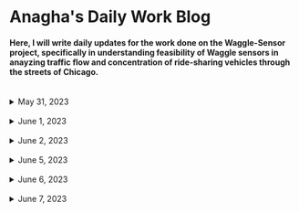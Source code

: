 # Anagha's Daily Work Blog

#### Here, I will write daily updates for the work done on the Waggle-Sensor project, specifically in understanding feasibility of Waggle sensors in anayzing traffic flow and concentration of ride-sharing vehicles through the streets of Chicago.

<br/>

<details>
<summary> May 31, 2023 </summary>

### May 31, 2023
  
  **Goal:**  Modify image in Python by overlaying Uber (or Lyft) sticker on front car windshield
  
  Worked on image augmentation using OpenCV and Python Imaging Library (PIL):
    
  * Downloaded generic car image and Uber sticker logo from Google
  * Resized Uber sticker through cv2 `resize`
  * Used mouse-click function to identify exact location/coordinate points of Uber sticker location
  * Used cv2, PIL, and Numpy image functions to overlay uber sticker on car, specifically through `warpPerspective` function
  
Other:
  * Gained access to Sage Data Client API Github Repo (contains Waggle sensor street images)
  * Gained authorization credentials for the Sage Continuum Portal (used to download sensor node images from a given timespan, date, location, and plugin)
  
</details>


<br/>


<details>
<summary> June 1, 2023 </summary>

### June 1, 2023
  
  **Goal:**  Download images from `Plugin-Image-Sampler` filter from Waggle nodes in center of Chicago using Sage Continuum Portal and divide all images into equal quadrants for image augmentation
  
  Worked on retrieving and downloading Waggle node images in Chicago from portal for a specific date and sensor:
    
  * Developed `urls.txt` file to retrieve image links from node W026 from Sage Data API, and output the links to a python file to download onto system, with the help of Sean and Yufeng
  * Worked on dividing one image into 4 quadrants using numpy arrays through center x, y, width, and height values, along with cv2 functions
  * Parsed through 20, May 31 images from node W026 using Global python module to divide each image in folder into 4 equal quadrants
  * Wrote each image quadrant into separate file, compiled all quadrants into additional folder
  
Other:
  * First team research meeting today! 
  * Still waiting on ANL login information to access worktation desktop and accounts

</details>


<br/>


<details>
<summary> June 2, 2023 </summary>

### June 2, 2023
  
  **Goal:**  Use quadrant images from `Plugin-Image-Sampler` filter from Waggle nodes and add Uber Stickers to each quadrant (if a car is present)
  
  Worked on writing several functions to read and traverse through one set of quadrant images, add stickers to each car present, and save new image:
    
  * Used OpenCV `imshow` and glob library to read in image and first divide into quadrants
  * Wrote a `setSticker` function to overlay sticker on a chosen section of the image (specifically on the back or front of a car)
  * Parsed through each of the 4 quadrants and called function to overlay sticker on cars if possible (key pressed to skip or move onto next image)
  * Saved each augmented image into the same original file
  
Other:
  * Received ANL login - created Github SSH key and LCRC account to gain access to Waggle Project

</details>


<br/>


<details>
<summary> June 5, 2023 </summary>

### June 5, 2023
  
  **Goal:**  Augment all node images in folder and include randomization feature - traverse through every image (from chosen timespan & node) and add random rideshare logo/sticker on coordinates of choice
  
  Worked on writing several functions to read and traverse through an entire folder of node images, divide them into quadrants, add random sticker in chosen location, and save new image:
    
  * Used OpenCV `imshow` and glob library to read in each image and divide into quadrants
  * Wrote `random_sticker` function to choose random rideshare-vehicle sticker from given folder (from Uber + Lyft)
  * Wrote a `setSticker` function to overlay random sticker on a chosen section of the image (specifically on the back or front of a car)
  * Parsed through each of the 4 quadrants of every image, and call function to overlay sticker on cars if possible (key pressed to skip or move onto next image)
  * Saved each augmented image into the same original file
  
Other:
  * Set up workstation computer, downloaded necessary files/applications and started coding!
  * Committed updated python notebook to GitHub Image_Augmentation folder
  * Downloaded images from node W07B `image-sampler` plugin for the entire month of May (~800 images downloaded) - inspired by Python script + file from Sean

</details>


<br/>


<details>
<summary> June 6, 2023 </summary>

### June 6, 2023
  
  **Goal:**  Start creating training dataset using Node W07B May 1-31, 2023 images.
  
  Add ridesharing vehicle stickers onto images from Node W07B in the Month of May:
    
  * Used image augmentation functions (from RideSharingAddition notebook) to augment more than **960** images 
  * Saved each augmented image into new quadrant file
  
Other:
  * The YoloV7 object identification machine learning framework will be used to create the machine learning ridesharing vehicle model
  * End goal is to finish training, validating, and testing ML model by end of June for Waggle nodes deployed at O'Hare Airport

</details>


<br/>


<details>
<summary> June 7, 2023 </summary>

### June 7, 2023
  
  **Goal:**  Worm on training dataset using Node W026 and W02C May 1-31, 2023 images.
  
  Add ridesharing vehicle stickers onto images from Node W026 and W02C in the Month of May:
    
  * Used image augmentation functions (from RideSharingAddition notebook) to augment more than **2000** images (1200 from W026 and 800 from W02C) 
  * Saved each augmented image into new quadrant file
  
Other:
  * Starting to learn about YoloV7 object identification framework + bounding boxes needed to identify stickers on top of cars
  * May need to run model on Google Colab depending on computer GPU capabilities

</details>


